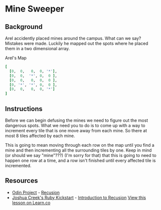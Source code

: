 

# Mine Sweeper

## Background

Arel accidently placed mines around the campus.  What can we say? Mistakes were made. Luckily he mapped out the spots where he placed them in a two dimensional array.

Arel's Map
```ruby
[
  [0,  0,   0,  0, '*'],
  [0,  0,  '*', 0,  0 ],
  [0,  0,   0,  0,  0 ],
  [0, '*', '*', 0,  0 ],
  [0,  0,   0,  0, '*']
]
```
## Instructions

Before we can begin defusing the mines we need to figure out the most dangerous spots.  What we need you to do is to come up with a way to increment every tile that is one move away from each mine. So there at most 8 tiles affected by each mine.

This is going to mean moving through each row on the map until you find a mine and then incrementing all the surrounding tiles by one.  Keep in mind (or should we say "mine"???) (I'm sorry for that) that this is going to need to happen one row at a time, and a row isn't finished until every affected tile is incremented.

## Resources
* [Odin Project](http://www.theodinproject.com/) - [Recusion](http://www.theodinproject.com/ruby-programming/recursive-methods)
* [Joshua Creek's Ruby Kickstart](http://vimeo.com/user3374111/videos) - [Introduction to Recusion](http://vimeo.com/24716767)
<a href='https://learn.co/lessons/mine-sweeper' data-visibility='hidden'>View this lesson on Learn.co</a>
